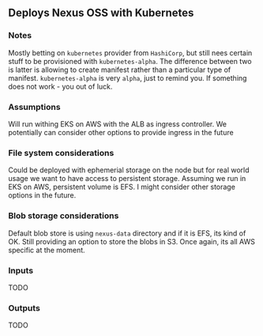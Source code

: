 ## Deploys Nexus OSS with Kubernetes

### Notes
Mostly betting on `kubernetes` provider from `HashiCorp`, but still nees certain stuff to be provisioned with `kubernetes-alpha`. The difference between two is latter is allowing to create manifest rather than a particular type of manifest. `kubernetes-alpha` is very `alpha`, just to remind you. If something does not work - you out of luck.

### Assumptions
Will run withing EKS on AWS with the ALB as ingress controller. We potentially can consider 
other options to provide ingress in the future

### File system considerations
Could be deployed with ephemerial storage on the node but for real world usage we want to have access to persistent storage. Assuming we run in EKS on AWS, persistent volume is EFS. I might consider other storage options in the future.

### Blob storage considerations
Default blob store is using `nexus-data` directory and if it is EFS, its kind of OK. Still providing an option to store the blobs in S3. Once again, its all AWS specific at the moment.

### Inputs
TODO

### Outputs
TODO
